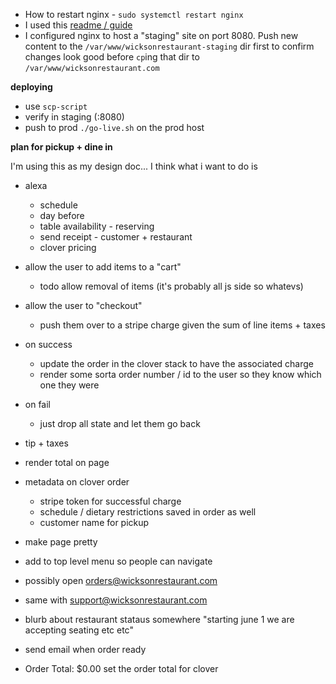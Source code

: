 - How to restart nginx - `sudo systemctl restart nginx`
- I used this [readme / guide](https://medium.com/@jgefroh/a-guide-to-using-nginx-for-static-websites-d96a9d034940)
- I configured nginx to host a "staging" site on port 8080. Push new content to the `/var/www/wicksonrestaurant-staging` dir first to confirm changes look good before `cp`ing that dir to `/var/www/wicksonrestaurant.com`

__deploying__
- use `scp-script`
- verify in staging (:8080)
- push to prod `./go-live.sh` on the prod host


__plan for pickup + dine in__

I'm using this as my design doc...
I think what i want to do is

- alexa
  - schedule
  - day before
  - table availability - reserving
  - send receipt - customer + restaurant
  - clover pricing

- allow the user to add items to a "cart"
  - todo allow removal of items (it's probably all js side so whatevs)
- allow the user to "checkout"
  - push them over to a stripe charge given the sum of line items + taxes
- on success
  - update the order in the clover stack to have the associated charge
  - render some sorta order number / id to the user so they know which one they were
- on fail
  - just drop all state and let them go back
- tip + taxes
- render total on page
- metadata on clover order
  - stripe token for successful charge
  - schedule / dietary restrictions saved in order as well
  - customer name for pickup
- make page pretty
- add to top level menu so people can navigate
- possibly open orders@wicksonrestaurant.com
- same with support@wicksonrestaurant.com
- blurb about restaurant stataus somewhere "starting june 1 we are accepting seating etc etc"
- send email when order ready
-  Order Total: $0.00 set the order total for clover
